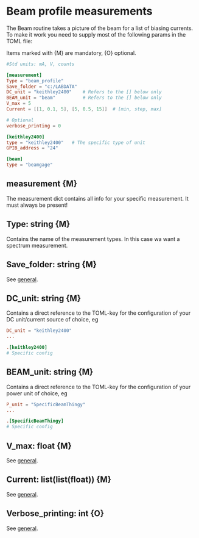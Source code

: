 # Beam profile measurements
The Beam routine takes a picture of the beam for a list of biasing currents. To make it work you need to supply most of the following params in the TOML file:

Items marked with {M} are mandatory, {O} optional.


```toml
#Std units: mA, V, counts

[measurement]
Type = "beam_profile"
Save_folder = "c:/LABDATA"
DC_unit = "keithley2400"    # Refers to the [] below only
BEAM_unit = "beam"          # Refers to the [] below only
V_max = 5
Current = [[1, 0.1, 5], [5, 0.5, 15]]  # [min, step, max] 

# Optional
verbose_printing = 0  

[keithley2400]
type = "keithley2400"   # The specific type of unit
GPIB_address = "24"  

[beam]
type = "beamgage"
```
## measurement {M}
The measurement dict contains all info for your specific measurement. It must always be present!

## Type: string {M}
Contains the name of the measurement types. In this case wa want a spectrum measurement.

## Save_folder: string {M}
See [general](general.md). 

## DC_unit: string {M}
Contains a direct reference to the TOML-key for the configuration of your DC unit/current source of choice, eg
``` toml
DC_unit = "keithley2400"
...

.[keithley2400]
# Specific config
```

## BEAM_unit: string {M}
Contains a direct reference to the TOML-key for the configuration of your power unit of choice, eg
``` toml
P_unit = "SpecificBeamThingy"
...

.[SpecificBeamThingy]
# Specific config
```

## V_max: float {M}
See [general](general.md). 

## Current: list(list(float)) {M}
See [general](general.md). 

## Verbose_printing: int {O}
See [general](general.md). 